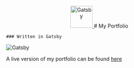<p align="center">
  <a href="https://www.gatsbyjs.org">
    <img alt="Gatsby" src="https://www.gatsbyjs.org/monogram.svg" width="60" />
  </a>
    # My Portfolio

    ### Written in Gatsby
</p>

<img alt="Gatsby" src="https://i.imgur.com/X5qPg6w.png" />

A live version of my portfolio can be found [here](https://www.kevinbevan.com)

